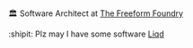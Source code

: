 🏛 Software Architect at [The Freeform Foundry](https://www.freeform.com.au/)

:shipit: Plz may I have some software [Liqd](https://liqd.com.au/)
